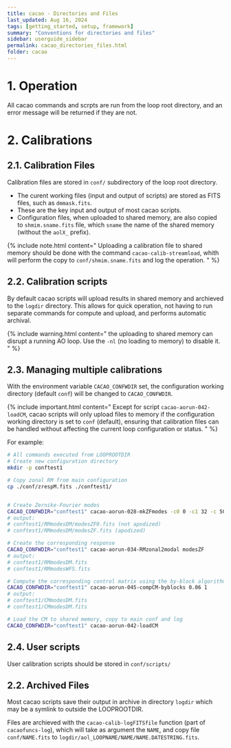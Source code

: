 ```yaml
---
title: cacao - Directories and Files
last_updated: Aug 16, 2024
tags: [getting_started, setup, framework]
summary: "Conventions for directories and files"
sidebar: userguide_sidebar
permalink: cacao_directories_files.html
folder: cacao
---
```



# 1. Operation


All cacao commands and scrpts are run from the loop root directory, and an error message will be returned if they are not.


# 2. Calibrations

## 2.1. Calibration Files

Calibration files are stored in `conf/` subdirectory of the loop root directory.

- The curent working files (input and output of scripts) are stored as FITS files, such as `dmmask.fits`.
- These are the key input and output of most cacao scripts.
- Configuration files, when uploaded to shared memory, are also copied to `shmim.sname.fits` file, which `sname` the name of the shared memory (without the `aolX_` prefix).

{% include note.html content="
Uploading a calibration file to shared memory should be done with the command `cacao-calib-streamload`, whith will perform the copy to `conf/shmim.sname.fits` and log the operation.
" %}





## 2.2. Calibration scripts

By default cacao scripts will upload results in shared memory and archieved to the `logdir` directory. This allows for quick operation, not having to run separate commands for compute and upload, and performs automatic archival.

{% include warning.html content="
the uploading to shared memory can disrupt a running AO loop. Use the `-nl` (no loading to memory) to disable it.
" %}

## 2.3. Managing multiple calibrations

With the environment variable `CACAO_CONFWDIR` set, the configuration working directory (default `conf`) will be changed to `CACAO_CONFWDIR`.

{% include important.html content="
Except for script `cacao-aorun-042-loadCM`, cacao scripts will only upload files to memory if the configuration working directory is set to `conf` (default), ensuring that calibration files can be handled without affecting the current loop configuration or status.
" %}


For example:
```bash
# All commands executed from LOOPROOTDIR
# Create new configuration directory
mkdir -p conftest1

# Copy zonal RM from main configuration
cp ./conf/zrespM.fits ./conftest1/


# Create Zernike-Fourier modes
CACAO_CONFWDIR="conftest1" cacao-aorun-028-mkZFmodes -c0 0 -c1 32 -c 50 -ea 2.0 -t 1.0 -a 0.3
# output:
# conftest1/RMmodesDM/modesZF0.fits (not apodized)
# conftest1/RMmodesDM/modesZF.fits (apodized)

# Create the corresponding response
CACAO_CONFWDIR="conftest1" cacao-aorun-034-RMzonal2modal modesZF
# output:
# conftest1/RMmodesDM.fits
# conftest1/RMmodesWFS.fits

# Compute the corresponding control matrix using the by-block algorithm
CACAO_CONFWDIR="conftest1" cacao-aorun-045-compCM-byblocks 0.06 1
# output:
# conftest1/CMmodesDM.fits
# conftest1/CMmodesDM.fits

# Load the CM to shared memory, copy to main conf and log
CACAO_CONFWDIR="conftest1" cacao-aorun-042-loadCM

```



## 2.4. User scripts

User calibration scripts should be stored in `conf/scripts/`


## 2.2. Archived Files

Most cacao scripts save their output in archive in directory `logdir` which may be a symlink to outside the LOOPROOTDIR.

Files are archieved with the `cacao-calib-logFITSfile` function (part of `cacaofuncs-log`), which will take as argument the `NAME`, and copy file `conf/NAME.fits` to `logdir/aol_LOOPNAME/NAME/NAME.DATESTRING.fits`.




